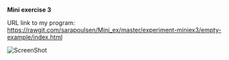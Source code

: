 **Mini exercise 3**

URL link to my program: 
https://rawgit.com/sarapoulsen/Mini_ex/master/experiment-miniex3/empty-example/index.html

![ScreenShot](https://github.com/sarapoulsen/Mini_ex/blob/master/experiment-miniex3/Sk%C3%A6rmbillede%202018-02-23%20kl.%2013.29.48.png)
